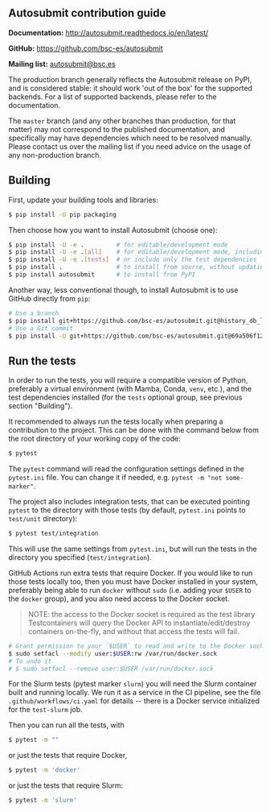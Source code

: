 ## Autosubmit contribution guide

**Documentation:** http://autosubmit.readthedocs.io/en/latest/

**GitHub:** https://github.com/bsc-es/autosubmit

**Mailing list:** autosubmit@bsc.es

The production branch generally reflects the Autosubmit release on PyPI,
and is considered stable: it should work 'out of the box' for the supported
backends. For a list of supported backends, please refer to the documentation.

The `master` branch (and any other branches than production, for that matter)
may not correspond to the published documentation, and specifically may have
dependencies which need to be resolved manually. Please contact us over the
mailing list if you need advice on the usage of any non-production branch.

## Building

First, update your building tools and libraries:

```bash
$ pip install -U pip packaging
```

Then choose how you want to install Autosubmit (choose one):

```bash
$ pip install -U -e .         # for editable/development mode
$ pip install -U -e .[all]    # for editable/development mode, including all dependencies
$ pip install -U -e .[tests]  # or include only the test dependencies
$ pip install .               # to install from source, without updating dependencies
$ pip install autosubmit      # to install from PyPI
```

Another way, less conventional though, to install Autosubmit is to use
GitHub directly from `pip`:

```bash
# Use a branch
$ pip install git+https://github.com/bsc-es/autosubmit.git@history_db_lint_fix
# Use a Git commit
$ pip install -U git+https://github.com/bsc-es/autosubmit.git@69a506f12c471b49fd021b3448b7d5bc215f1183
```

## Run the tests

In order to run the tests, you will require a compatible version of Python,
preferably a virtual environment (with Mamba, Conda, `venv`, etc.), and the
test dependencies installed (for the `tests` optional group, see previous
section "Building").

It recommended to always run the tests locally when preparing a contribution
to the project. This can be done with the command below from the root directory
of your working copy of the code:

```bash
$ pytest
```

The `pytest` command will read the configuration settings defined in the
`pytest.ini` file. You can change it if needed, e.g. `pytest -m "not some-marker"`.

The project also includes integration tests, that can be executed pointing
`pytest` to the directory with those tests (by default, `pytest.ini` points to
`test/unit` directory):

```bash
$ pytest test/integration
```

This will use the same settings from `pytest.ini`, but will run the tests in
the directory you specified (`test/integration`).

GitHub Actions run extra tests that require Docker. If you would like to run
those tests locally too, then you must have Docker installed in your system,
preferably being able to run `docker` without `sudo` (i.e. adding your `$USER`
to the `docker` group), and you also need access to the Docker socket.

> NOTE: the access to the Docker socket is required as the test library
>       Testcontainers will query the Docker API to instantiate/edit/destroy
>       containers on-the-fly, and without that access the tests will fail.

```bash
# Grant permission to your `$USER` to read and write to the Docker socket
$ sudo setfacl --modify user:$USER:rw /var/run/docker.sock
# To undo it
# $ sudo setfacl --remove user:$USER /var/run/docker.sock
```

For the Slurm tests (pytest marker `slurm`) you will need the Slurm container
built and running locally. We run it as a service in the CI pipeline, see the
file `.github/workflows/ci.yaml` for details -- there is a Docker service initialized
for the `test-slurm` job.

Then you can run all the tests, with

```bash
$ pytest -m ""
```

or just the tests that require Docker,

```bash
$ pytest -m 'docker'
```

or just the tests that require Slurm:

```bash
$ pytest -m 'slurm'
```
